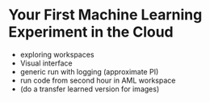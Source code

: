 # Your First Machine Learning Experiment in the Cloud

- exploring workspaces
- Visual interface
- generic run with logging (approximate PI)
- run code from second hour in AML workspace
- (do a transfer learned version for images)